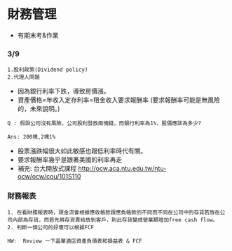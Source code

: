 # 財務管理
* 有期末考&作業
### 3/9
	1.股利政策(Dividend policy)
	2.代理人問題

* 因為銀行利率下跌，導致房價漲。
* 資產價格=年收入定存利率=租金收入要求報酬率 (要求報酬率可能是無風險的，未來說明。)
```
Q : 假設公司沒有風險，公司股利發放兩塊錢，而銀行利率為1%，股價應該為多少?

Ans: 200塊,2塊1%
```
* 股票漲跌幅很大如此敏感也跟低利率時代有關。
* 要求報酬率幾乎是跟著美國的利率再走
* 補充:  台大開放式課程
http://ocw.aca.ntu.edu.tw/ntu-ocw/ocw/cou/101S110

### 財務報表
    1. 在看財務報表時，現金流會根據應收帳款跟應負帳款的不同而不同在公司中的存貨若放在公司內部為存貨，而若先將存貨賣給放到客戶，則此存貨變成營業額增加free cash flow。
    2. 判斷一個公司的好壞可以根據FCF
	
	HW:  Review 一下晶華酒店資產負債表和損益表 & FCF



	
	
